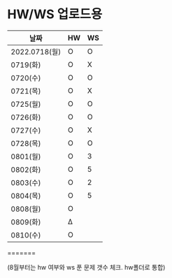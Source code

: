 
# HW/WS 업로드용

|      날짜 |  HW | WS |
| --- | --- | --- |
| 2022.0718(월) |O|O| 
| 0719(화) | O | X |
| 0720(수) | O | O |
| 0721(목) | O | X |
| 0725(월) | O | O |
| 0726(화) | O | O |
| 0727(수) | O | X |
| 0728(목) | O | O |
| 0801(월) | O | 3 |
| 0802(화) | O | 5 |
| 0803(수) | O | 2 |
| 0804(목) | O | 5 |
| 0808(월) | O |  |
| 0809(화) | Δ |  |
| 0810(수) | O |  |
=======

(8월부터는 hw 여부와 ws 푼 문제 갯수 체크. hw폴더로 통합)
